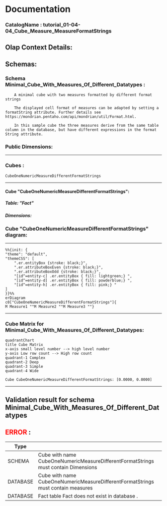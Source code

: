 # Documentation
### CatalogName : tutorial_01-04-04_Cube_Measure_MeasureFormatStrings
## Olap Context Details:
## Schemas:
### Schema Minimal_Cube_With_Measures_Of_Different_Datatypes : 

		
		A minimal cube with two measures formatted by different format strings
		
		The displayed cell format of measures can be adapted by setting a formatString attribute. Further details see https://mondrian.pentaho.com/api/mondrian/util/Format.html. 
		
		In this sample cube the three measures derive from the same table column in the database, but have different expressions in the format String attribute.
		
  
### Public Dimensions:

    

---
### Cubes :

    CubeOneNumericMeasureDifferentFormatStrings

---
#### Cube "CubeOneNumericMeasureDifferentFormatStrings":

    

##### Table: "Fact"

##### Dimensions:
### Cube "CubeOneNumericMeasureDifferentFormatStrings" diagram:

---

```mermaid
%%{init: {
"theme": "default",
"themeCSS": [
    ".er.entityBox {stroke: black;}",
    ".er.attributeBoxEven {stroke: black;}",
    ".er.attributeBoxOdd {stroke: black;}",
    "[id^=entity-c] .er.entityBox { fill: lightgreen;} ",
    "[id^=entity-d] .er.entityBox { fill: powderblue;} ",
    "[id^=entity-h] .er.entityBox { fill: pink;} "
]
}}%%
erDiagram
c0["CubeOneNumericMeasureDifferentFormatStrings"]{
M Measure1 ""M Measure2 ""M Measure3 ""}
```
---
### Cube Matrix for Minimal_Cube_With_Measures_Of_Different_Datatypes:
```mermaid
quadrantChart
title Cube Matrix
x-axis small level number --> high level number
y-axis Low row count --> High row count
quadrant-1 Complex
quadrant-2 Deep
quadrant-3 Simple
quadrant-4 Wide

Cube CubeOneNumericMeasureDifferentFormatStrings: [0.0000, 0.0000]
```
---
## Validation result for schema Minimal_Cube_With_Measures_Of_Different_Datatypes
## <span style='color: red;'>ERROR</span> : 
|Type|   |
|----|---|
|SCHEMA|Cube with name CubeOneNumericMeasureDifferentFormatStrings must contain Dimensions|
|DATABASE|Cube with name CubeOneNumericMeasureDifferentFormatStrings must contain measures|
|DATABASE|Fact table Fact does not exist in database .|
